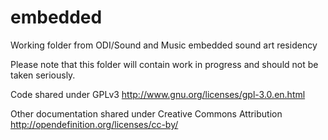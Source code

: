 # embedded
Working folder from ODI/Sound and Music embedded sound art residency

Please note that this folder will contain work in progress and should
not be taken seriously.

Code shared under GPLv3 http://www.gnu.org/licenses/gpl-3.0.en.html

Other documentation shared under Creative Commons Attribution
  http://opendefinition.org/licenses/cc-by/
